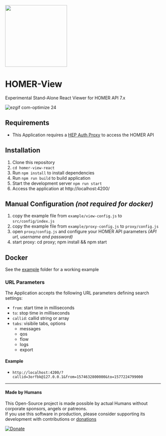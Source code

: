 <img src="https://user-images.githubusercontent.com/1423657/39084356-c723a81e-4574-11e8-963c-d11717789fa3.png" width=200>

# HOMER-View
Experimental Stand-Alone React Viewer for HOMER API 7.x

![ezgif com-optimize 24](https://user-images.githubusercontent.com/1423657/53689632-673e5500-3d5a-11e9-88d8-a9216f84bf19.gif)


## Requirements
* This Application requires a [HEP Auth Proxy](https://github.com/sipcapture/homer-view-react/tree/master/proxy) to access the HOMER API

## Installation
1. Clone this repository
2. `cd homer-view-react`
3. Run `npm install` to install dependencies
4. Run `npm run build` to build application
5. Start the development server `npm run start`
6. Access the application at http://localhost:4200/

## Manual Configuration *(not required for docker)*
1. copy the example file from `example/view-config.js` to `src/config/index.js`
2. copy the example file from `example/proxy-config.js` to `proxy/config.js` 
3. open `proxy/config.js` and configure your HOMER API parameters *(API url, username and password)*
4. start proxy: cd proxy; npm install && npm start


## Docker
See the [example](https://github.com/sipcapture/homer-view-react/tree/master/example) folder for a working example

### URL Parameters
The Application accepts the following URL parameters defining search settings:
* `from`: start time in milliseconds
* `to`: stop time in milliseconds
* `callid`: callid string or array
* `tabs`: visibile tabs, options
  * messages
  * qos
  * flow
  * logs
  * export

#### Example
* `http://localhost:4200/?callid=3orfbk@127.0.0.1&from=1574632800000&to=1577224799000`

-------------

#### Made by Humans
This Open-Source project is made possible by actual Humans without corporate sponsors, angels or patreons.<br>
If you use this software in production, please consider supporting its development with contributions or [donations](https://www.paypal.com/cgi-bin/webscr?cmd=_donations&business=donation%40sipcapture%2eorg&lc=US&item_name=SIPCAPTURE&no_note=0&currency_code=EUR&bn=PP%2dDonationsBF%3abtn_donateCC_LG%2egif%3aNonHostedGuest)

[![Donate](https://www.paypalobjects.com/en_US/i/btn/btn_donateCC_LG.gif)](https://www.paypal.com/cgi-bin/webscr?cmd=_donations&business=donation%40sipcapture%2eorg&lc=US&item_name=SIPCAPTURE&no_note=0&currency_code=EUR&bn=PP%2dDonationsBF%3abtn_donateCC_LG%2egif%3aNonHostedGuest) 
